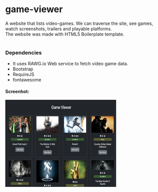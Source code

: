 # game-viewer
A website that lists video-games. We can traverse the site, see games, watch screenshots, trailers and playable platforms.<br />
The website was made with HTML5 Boilerplate template.<br /> <br /> 

### Dependencies  <br /> 
* It uses RAWG.io Web service to fetch video game data.<br /> 
* Bootstrap<br /> 
* RequireJS<br />
* fontawesome<br />

#### Screenhot:
<img src="screenshot.png" width=350 height=275></img>
